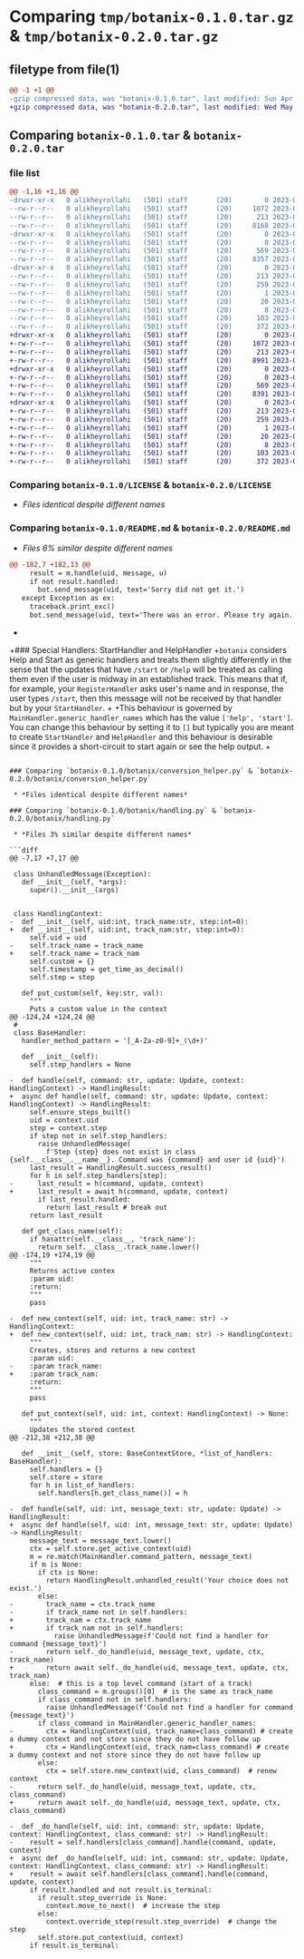 # Comparing `tmp/botanix-0.1.0.tar.gz` & `tmp/botanix-0.2.0.tar.gz`

## filetype from file(1)

```diff
@@ -1 +1 @@
-gzip compressed data, was "botanix-0.1.0.tar", last modified: Sun Apr 30 14:42:27 2023, max compression
+gzip compressed data, was "botanix-0.2.0.tar", last modified: Wed May  3 15:05:58 2023, max compression
```

## Comparing `botanix-0.1.0.tar` & `botanix-0.2.0.tar`

### file list

```diff
@@ -1,16 +1,16 @@
-drwxr-xr-x   0 alikheyrollahi   (501) staff       (20)        0 2023-04-30 14:42:27.349649 botanix-0.1.0/
--rw-r--r--   0 alikheyrollahi   (501) staff       (20)     1072 2023-01-17 08:12:09.000000 botanix-0.1.0/LICENSE
--rw-r--r--   0 alikheyrollahi   (501) staff       (20)      213 2023-04-30 14:42:27.349756 botanix-0.1.0/PKG-INFO
--rw-r--r--   0 alikheyrollahi   (501) staff       (20)     8168 2023-04-29 08:54:44.000000 botanix-0.1.0/README.md
-drwxr-xr-x   0 alikheyrollahi   (501) staff       (20)        0 2023-04-30 14:42:27.348034 botanix-0.1.0/botanix/
--rw-r--r--   0 alikheyrollahi   (501) staff       (20)        0 2023-01-19 20:24:06.000000 botanix-0.1.0/botanix/__init__.py
--rw-r--r--   0 alikheyrollahi   (501) staff       (20)      569 2023-01-19 19:54:23.000000 botanix-0.1.0/botanix/conversion_helper.py
--rw-r--r--   0 alikheyrollahi   (501) staff       (20)     8357 2023-04-28 19:36:13.000000 botanix-0.1.0/botanix/handling.py
-drwxr-xr-x   0 alikheyrollahi   (501) staff       (20)        0 2023-04-30 14:42:27.349438 botanix-0.1.0/botanix.egg-info/
--rw-r--r--   0 alikheyrollahi   (501) staff       (20)      213 2023-04-30 14:42:27.000000 botanix-0.1.0/botanix.egg-info/PKG-INFO
--rw-r--r--   0 alikheyrollahi   (501) staff       (20)      259 2023-04-30 14:42:27.000000 botanix-0.1.0/botanix.egg-info/SOURCES.txt
--rw-r--r--   0 alikheyrollahi   (501) staff       (20)        1 2023-04-30 14:42:27.000000 botanix-0.1.0/botanix.egg-info/dependency_links.txt
--rw-r--r--   0 alikheyrollahi   (501) staff       (20)       20 2023-04-30 14:42:27.000000 botanix-0.1.0/botanix.egg-info/requires.txt
--rw-r--r--   0 alikheyrollahi   (501) staff       (20)        8 2023-04-30 14:42:27.000000 botanix-0.1.0/botanix.egg-info/top_level.txt
--rw-r--r--   0 alikheyrollahi   (501) staff       (20)      103 2023-04-30 14:42:27.350278 botanix-0.1.0/setup.cfg
--rw-r--r--   0 alikheyrollahi   (501) staff       (20)      372 2023-04-30 14:19:57.000000 botanix-0.1.0/setup.py
+drwxr-xr-x   0 alikheyrollahi   (501) staff       (20)        0 2023-05-03 15:05:58.529034 botanix-0.2.0/
+-rw-r--r--   0 alikheyrollahi   (501) staff       (20)     1072 2023-01-17 08:12:09.000000 botanix-0.2.0/LICENSE
+-rw-r--r--   0 alikheyrollahi   (501) staff       (20)      213 2023-05-03 15:05:58.529153 botanix-0.2.0/PKG-INFO
+-rw-r--r--   0 alikheyrollahi   (501) staff       (20)     8991 2023-05-01 07:52:10.000000 botanix-0.2.0/README.md
+drwxr-xr-x   0 alikheyrollahi   (501) staff       (20)        0 2023-05-03 15:05:58.526913 botanix-0.2.0/botanix/
+-rw-r--r--   0 alikheyrollahi   (501) staff       (20)        0 2023-01-19 20:24:06.000000 botanix-0.2.0/botanix/__init__.py
+-rw-r--r--   0 alikheyrollahi   (501) staff       (20)      569 2023-01-19 19:54:23.000000 botanix-0.2.0/botanix/conversion_helper.py
+-rw-r--r--   0 alikheyrollahi   (501) staff       (20)     8391 2023-05-03 09:12:41.000000 botanix-0.2.0/botanix/handling.py
+drwxr-xr-x   0 alikheyrollahi   (501) staff       (20)        0 2023-05-03 15:05:58.528809 botanix-0.2.0/botanix.egg-info/
+-rw-r--r--   0 alikheyrollahi   (501) staff       (20)      213 2023-05-03 15:05:58.000000 botanix-0.2.0/botanix.egg-info/PKG-INFO
+-rw-r--r--   0 alikheyrollahi   (501) staff       (20)      259 2023-05-03 15:05:58.000000 botanix-0.2.0/botanix.egg-info/SOURCES.txt
+-rw-r--r--   0 alikheyrollahi   (501) staff       (20)        1 2023-05-03 15:05:58.000000 botanix-0.2.0/botanix.egg-info/dependency_links.txt
+-rw-r--r--   0 alikheyrollahi   (501) staff       (20)       20 2023-05-03 15:05:58.000000 botanix-0.2.0/botanix.egg-info/requires.txt
+-rw-r--r--   0 alikheyrollahi   (501) staff       (20)        8 2023-05-03 15:05:58.000000 botanix-0.2.0/botanix.egg-info/top_level.txt
+-rw-r--r--   0 alikheyrollahi   (501) staff       (20)      103 2023-05-03 15:05:58.529583 botanix-0.2.0/setup.cfg
+-rw-r--r--   0 alikheyrollahi   (501) staff       (20)      372 2023-05-03 15:05:37.000000 botanix-0.2.0/setup.py
```

### Comparing `botanix-0.1.0/LICENSE` & `botanix-0.2.0/LICENSE`

 * *Files identical despite different names*

### Comparing `botanix-0.1.0/README.md` & `botanix-0.2.0/README.md`

 * *Files 6% similar despite different names*

```diff
@@ -182,7 +182,13 @@
     result = m.handle(uid, message, u)
     if not result.handled:
       bot.send_message(uid, text='Sorry did not get it.')
   except Exception as ex:
     traceback.print_exc()
     bot.send_message(uid, text='There was an error. Please try again.')
 ```
+
+### Special Handlers: StartHandler and HelpHandler
+`botanix` considers Help and Start as generic handlers and treats them slightly differently in the sense that the updates that have `/start` or `/help` will be treated as calling them even if the user is midway in an established track. This means that if, for example, your `RegisterHandler` asks user's name and in response, the user types `/start`, then this message will not be received by that handler but by your `StartHandler`.
+
+This behaviour is governed by `MainHandler.generic_handler_names` which has the value `['help', 'start']`. You can change this behaviour by setting it to `[]` but typically you are meant to create `StartHandler` and `HelpHandler` and this behaviour is desirable since it provides a short-circuit to start again or see the help output.
+
```

### Comparing `botanix-0.1.0/botanix/conversion_helper.py` & `botanix-0.2.0/botanix/conversion_helper.py`

 * *Files identical despite different names*

### Comparing `botanix-0.1.0/botanix/handling.py` & `botanix-0.2.0/botanix/handling.py`

 * *Files 3% similar despite different names*

```diff
@@ -7,17 +7,17 @@
 
 class UnhandledMessage(Exception):
   def __init__(self, *args):
     super().__init__(args)
 
 
 class HandlingContext:
-  def __init__(self, uid:int, track_name:str, step:int=0):
+  def __init__(self, uid:int, track_nam:str, step:int=0):
     self.uid = uid
-    self.track_name = track_name
+    self.track_name = track_nam
     self.custom = {}
     self.timestamp = get_time_as_decimal()
     self.step = step
 
   def put_custom(self, key:str, val):
     """
     Puts a custom value in the context
@@ -124,24 +124,24 @@
 #
 class BaseHandler:
   handler_method_pattern = '[_A-Za-z0-9]+_(\d+)'
 
   def __init__(self):
     self.step_handlers = None
 
-  def handle(self, command: str, update: Update, context: HandlingContext) -> HandlingResult:
+  async def handle(self, command: str, update: Update, context: HandlingContext) -> HandlingResult:
     self.ensure_steps_built()
     uid = context.uid
     step = context.step
     if step not in self.step_handlers:
       raise UnhandledMessage(
         f'Step {step} does not exist in class {self.__class__.__name__}. Command was {command} and user id {uid}')
     last_result = HandlingResult.success_result()
     for h in self.step_handlers[step]:
-      last_result = h(command, update, context)
+      last_result = await h(command, update, context)
       if last_result.handled:
         return last_result # break out
     return last_result
 
   def get_class_name(self):
     if hasattr(self.__class__, 'track_name'):
       return self.__class__.track_name.lower()
@@ -174,19 +174,19 @@
     """
     Returns active contex
     :param uid:
     :return:
     """
     pass
 
-  def new_context(self, uid: int, track_name: str) -> HandlingContext:
+  def new_context(self, uid: int, track_nam: str) -> HandlingContext:
     """
     Creates, stores and returns a new context
     :param uid:
-    :param track_name:
+    :param track_nam:
     :return:
     """
     pass
 
   def put_context(self, uid: int, context: HandlingContext) -> None:
     """
     Updates the stored context
@@ -212,38 +212,38 @@
 
   def __init__(self, store: BaseContextStore, *list_of_handlers: BaseHandler):
     self.handlers = {}
     self.store = store
     for h in list_of_handlers:
       self.handlers[h.get_class_name()] = h
 
-  def handle(self, uid: int, message_text: str, update: Update) -> HandlingResult:
+  async def handle(self, uid: int, message_text: str, update: Update) -> HandlingResult:
     message_text = message_text.lower()
     ctx = self.store.get_active_context(uid)
     m = re.match(MainHandler.command_pattern, message_text)
     if m is None:
       if ctx is None:
         return HandlingResult.unhandled_result('Your choice does not exist.')
       else:
-        track_name = ctx.track_name
-        if track_name not in self.handlers:
+        track_nam = ctx.track_name
+        if track_nam not in self.handlers:
           raise UnhandledMessage(f'Could not find a handler for command {message_text}')
-        return self._do_handle(uid, message_text, update, ctx, track_name)
+        return await self._do_handle(uid, message_text, update, ctx, track_nam)
     else:  # this is a top level command (start of a track)
       class_command = m.groups()[0]  # is the same as track_name
       if class_command not in self.handlers:
         raise UnhandledMessage(f'Could not find a handler for command {message_text}')
       if class_command in MainHandler.generic_handler_names:
-        ctx = HandlingContext(uid, track_name=class_command) # create a dummy context and not store since they do not have follow up
+        ctx = HandlingContext(uid, track_nam=class_command) # create a dummy context and not store since they do not have follow up
       else:
         ctx = self.store.new_context(uid, class_command)  # renew context
-      return self._do_handle(uid, message_text, update, ctx, class_command)
+      return await self._do_handle(uid, message_text, update, ctx, class_command)
 
-  def _do_handle(self, uid: int, command: str, update: Update, context: HandlingContext, class_command: str) -> HandlingResult:
-    result = self.handlers[class_command].handle(command, update, context)
+  async def _do_handle(self, uid: int, command: str, update: Update, context: HandlingContext, class_command: str) -> HandlingResult:
+    result = await self.handlers[class_command].handle(command, update, context)
     if result.handled and not result.is_terminal:
       if result.step_override is None:
         context.move_to_next()  # increase the step
       else:
         context.override_step(result.step_override)  # change the step
       self.store.put_context(uid, context)
     if result.is_terminal:
```

